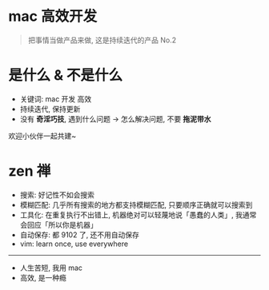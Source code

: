 # mac 高效开发
> 把事情当做产品来做, 这是持续迭代的产品 No.2

# 是什么 & 不是什么

- 关键词: mac 开发 高效
- 持续迭代, 保持更新
- 没有 **奇淫巧技**, 遇到什么问题 -> 怎么解决问题, 不要 **拖泥带水**

欢迎小伙伴一起共建~

# zen 禅

- 搜索: 好记性不如会搜索
- 模糊匹配: 几乎所有搜索的地方都支持模糊匹配, 只要顺序正确就可以搜索到
- 工具化: 在重复执行不出错上, 机器绝对可以轻蔑地说「愚蠢的人类」, 我通常会回应「所以你是机器」
- 自动保存: 都 9102 了, 还不用自动保存
- vim: learn once, use everywhere

---

- 人生苦短, 我用 mac
- 高效, 是一种瘾